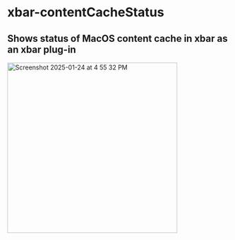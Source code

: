 # xbar-contentCacheStatus
## Shows status of MacOS content cache in xbar as an xbar plug-in ##

<img width="385" alt="Screenshot 2025-01-24 at 4 55 32 PM" src="https://github.com/user-attachments/assets/2a230721-0fd4-4827-ad31-a0d0aa107947" />
